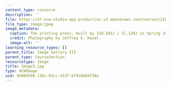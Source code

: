 ```yaml
---
content_type: resource
description: ''
file: https://ol-ocw-studio-app-production.s3.amazonaws.com/courses/21h-343j-making-books-the-renaissance-and-today-spring-2016/0e08d596118c63ccd13fbf91bb69f38a_Image3.jpg
file_type: image/jpeg
image_metadata:
  caption: The printing press, built by 21H.343J / CC.120J in Spring 2016.
  credit: Photography by Jeffrey S. Ravel.
  image-alt: ''
learning_resource_types: []
parent_title: Image Gallery III
parent_type: CourseSection
resourcetype: Image
title: Image3.jpg
type: OCWImage
uid: 0e08d596-118c-63cc-d13f-bf91bb69f38a
---
```

